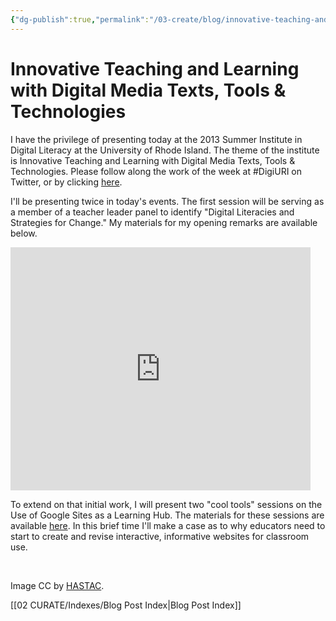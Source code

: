 ```yaml
---
{"dg-publish":true,"permalink":"/03-create/blog/innovative-teaching-and-learning-with-digital-media-texts-tools-and-technologies/","title":"Innovative Teaching and Learning with Digital Media Texts, Tools & Technologies","tags":["critical-literacy","digital-literacies","digital-media","literacy","new-literacies"]}
---
```


# Innovative Teaching and Learning with Digital Media Texts, Tools & Technologies

I have the privilege of presenting today at the 2013 Summer Institute in Digital Literacy at the University of Rhode Island. The theme of the institute is Innovative Teaching and Learning with Digital Media Texts, Tools & Technologies. Please follow along the work of the week at #DigiURI on Twitter, or by clicking [here](http://dliuri2013.wikispaces.com/).

I'll be presenting twice in today's events. The first session will be serving as a member of a teacher leader panel to identify "Digital Literacies and Strategies for Change." My materials for my opening remarks are available below.

<iframe src="https://docs.google.com/presentation/d/1soQGpYFUem-_zpiLfTc7fkAC0mu29BWtpRWR89x41vs/embed?start=false&amp;loop=false&amp;delayms=3000" height="389" width="480" allowfullscreen="true" frameborder="0"></iframe>

To extend on that initial work, I will present two "cool tools" sessions on the Use of Google Sites as a Learning Hub. The materials for these sessions are available [here](http://dliuri2013.wikispaces.com/Google+Sites+as+a+Learning+Hub). In this brief time I'll make a case as to why educators need to start to create and revise interactive, informative websites for classroom use.

 

Image CC by [HASTAC](http://hastac.org/forums/hastac-scholars-discussions/teaching-technologies).

[[02 CURATE/Indexes/Blog Post Index\|Blog Post Index]]